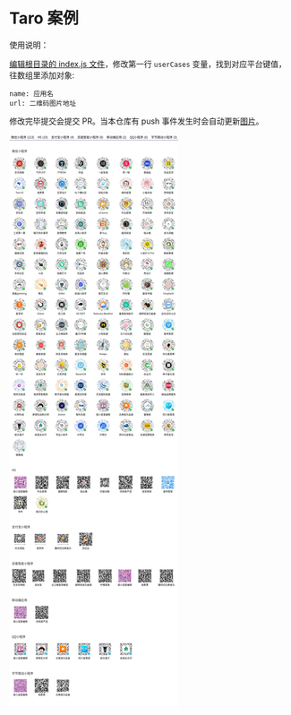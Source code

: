# Taro 案例

使用说明：

[编辑根目录的 index.js 文件](https://github.com/NervJS/taro-user-cases/edit/master/index.js)，修改第一行 `userCases` 变量，找到对应平台键值，往数组里添加对象:

```
name: 应用名
url: 二维码图片地址
```

修改完毕提交会提交 PR。当本仓库有 push 事件发生时会自动更新[图片](./user-cases.jpg)。

![taro案例](./user-cases.jpg?raw=true)


